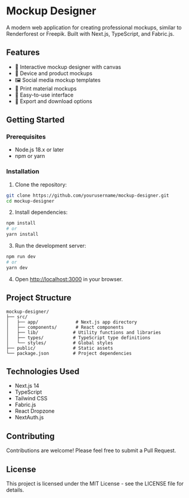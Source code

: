 # Mockup Designer

A modern web application for creating professional mockups, similar to Renderforest or Freepik. Built with Next.js, TypeScript, and Fabric.js.

## Features

- 🎨 Interactive mockup designer with canvas
- 📱 Device and product mockups
- 🖼️ Social media mockup templates
- 📄 Print material mockups
- 🎯 Easy-to-use interface
- 💾 Export and download options

## Getting Started

### Prerequisites

- Node.js 18.x or later
- npm or yarn

### Installation

1. Clone the repository:
```bash
git clone https://github.com/yourusername/mockup-designer.git
cd mockup-designer
```

2. Install dependencies:
```bash
npm install
# or
yarn install
```

3. Run the development server:
```bash
npm run dev
# or
yarn dev
```

4. Open [http://localhost:3000](http://localhost:3000) in your browser.

## Project Structure

```
mockup-designer/
├── src/
│   ├── app/              # Next.js app directory
│   ├── components/       # React components
│   ├── lib/             # Utility functions and libraries
│   ├── types/           # TypeScript type definitions
│   └── styles/          # Global styles
├── public/              # Static assets
└── package.json         # Project dependencies
```

## Technologies Used

- Next.js 14
- TypeScript
- Tailwind CSS
- Fabric.js
- React Dropzone
- NextAuth.js

## Contributing

Contributions are welcome! Please feel free to submit a Pull Request.

## License

This project is licensed under the MIT License - see the LICENSE file for details. 